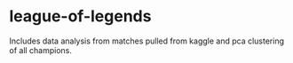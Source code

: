 # league-of-legends
Includes data analysis from matches pulled from kaggle and pca clustering of all champions.
